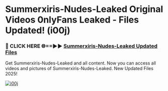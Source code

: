 # Summerxiris-Nudes-Leaked Original Videos 0nlyFans Leaked - Files Updated! (i00j)

<h3>🔴 CLICK HERE 🌐==►► <a href="https://tinyurl.com/5h6xmrr3" rel="nofollow">Summerxiris-Nudes-Leaked Updated Files</a></h3>

Get Summerxiris-Nudes-Leaked and all content. Now you can access all videos and pictures of Summerxiris-Nudes-Leaked. New Updated Files 2025!

[![i00j](https://i.imgur.com/KVD873Z.gif)](https://tinyurl.com/5h6xmrr3)
